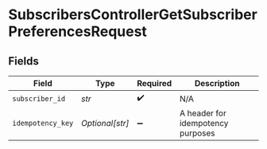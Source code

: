 # SubscribersControllerGetSubscriberPreferencesRequest


## Fields

| Field                             | Type                              | Required                          | Description                       |
| --------------------------------- | --------------------------------- | --------------------------------- | --------------------------------- |
| `subscriber_id`                   | *str*                             | :heavy_check_mark:                | N/A                               |
| `idempotency_key`                 | *Optional[str]*                   | :heavy_minus_sign:                | A header for idempotency purposes |